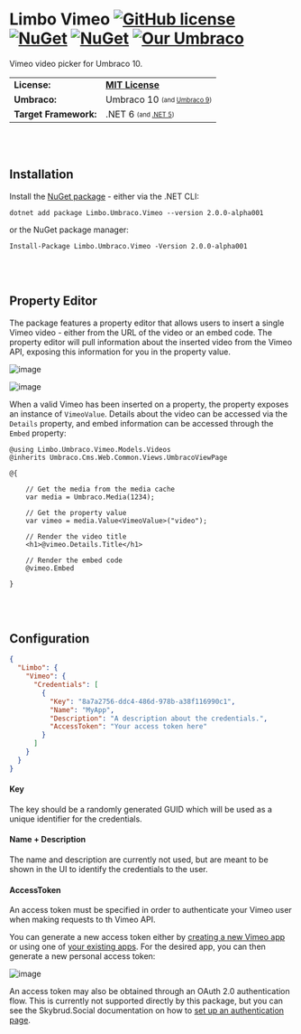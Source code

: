 # Limbo Vimeo [![GitHub license](https://img.shields.io/badge/license-MIT-blue.svg)](LICENSE.md) [![NuGet](https://img.shields.io/nuget/v/Limbo.Umbraco.Vimeo.svg)](https://www.nuget.org/packages/Limbo.Umbraco.Vimeo) [![NuGet](https://img.shields.io/nuget/dt/Limbo.Umbraco.Vimeo.svg)](https://www.nuget.org/packages/Limbo.Umbraco.Vimeo) [![Our Umbraco](https://img.shields.io/badge/our-umbraco-%233544B1)](https://our.umbraco.com/packages/backoffice-extensions/limbo-vimeo/)

Vimeo video picker for Umbraco 10.

<table>
  <tr>
    <td><strong>License:</strong></td>
    <td><a href="./LICENSE.md"><strong>MIT License</strong></a></td>
  </tr>
  <tr>
    <td><strong>Umbraco:</strong></td>
    <td>
      Umbraco 10
      <sub><sup>(and <a href="https://github.com/limbo-works/Limbo.Umbraco.Vimeo/tree/v1/main">Umbraco 9</a>)</sup></sub>
    </td>
  </tr>
  <tr>
    <td><strong>Target Framework:</strong></td>
    <td>
      .NET 6
      <sub><sup>(and <a href="https://github.com/limbo-works/Limbo.Umbraco.Vimeo/tree/v1/main">.NET 5</a>)</sup></sub>
    </td>
  </tr>
</table>





<br /><br />

## Installation

Install the <a href="https://www.nuget.org/packages/Limbo.Umbraco.Vimeo/2.0.0-alpha001" target="_blank">NuGet package</a> - either via the .NET CLI:

```
dotnet add package Limbo.Umbraco.Vimeo --version 2.0.0-alpha001
```

or the NuGet package manager:

```
Install-Package Limbo.Umbraco.Vimeo -Version 2.0.0-alpha001
```





<br /><br />

## Property Editor

The package features a property editor that allows users to insert a single Vimeo video - either from the URL of the video or an embed code. The property editor will pull information about the inserted video from the Vimeo API, exposing this information for you in the property value.

![image](https://user-images.githubusercontent.com/3634580/159897092-715b3f00-1516-4c62-be4d-923b0275606f.png)

![image](https://user-images.githubusercontent.com/3634580/159897124-2d9d8f00-a275-429d-991a-50778089b19b.png)

When a valid Vimeo has been inserted on a property, the property exposes an instance of `VimeoValue`. Details about the video can be accessed via the `Details` property, and embed information can be accessed through the `Embed` property:

```cshtml
@using Limbo.Umbraco.Vimeo.Models.Videos
@inherits Umbraco.Cms.Web.Common.Views.UmbracoViewPage

@{

    // Get the media from the media cache
    var media = Umbraco.Media(1234);

    // Get the property value
    var vimeo = media.Value<VimeoValue>("video");

    // Render the video title
    <h1>@vimeo.Details.Title</h1>

    // Render the embed code
    @vimeo.Embed

}
```

<br /><br />

## Configuration

```json
{
  "Limbo": {
    "Vimeo": {
      "Credentials": [
        {
          "Key": "8a7a2756-ddc4-486d-978b-a38f116990c1",
          "Name": "MyApp",
          "Description": "A description about the credentials.",
          "AccessToken": "Your access token here"
        }
      ]
    }
  }
}
```

#### Key
The key should be a randomly generated GUID which will be used as a unique identifier for the credentials.

#### Name + Description
The name and description are currently not used, but are meant to be shown in the UI to identify the credentials to the user.

#### AccessToken
An access token must be specified in order to authenticate your Vimeo user when making requests to th Vimeo API.

You can generate a new access token either by [creating a new Vimeo app](https://developer.vimeo.com/apps/new) or using one of [your existing apps](https://developer.vimeo.com/apps). For the desired app, you can then generate a new personal access token:

![image](https://user-images.githubusercontent.com/3634580/159975720-7541ddce-f59e-4ac9-9a31-fcfa03c97e03.png)

An access token may also be obtained through an OAuth 2.0 authentication flow. This is currently not supported directly by this package, 
but you can see the Skybrud.Social documentation on how to [set up an authentication page](https://social.skybrud.dk/vimeo/authentication/setting-up-an-authentication-page/).
